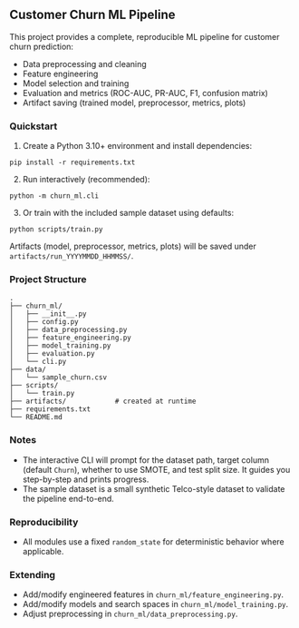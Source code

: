 ## Customer Churn ML Pipeline

This project provides a complete, reproducible ML pipeline for customer churn prediction:

- Data preprocessing and cleaning
- Feature engineering
- Model selection and training
- Evaluation and metrics (ROC-AUC, PR-AUC, F1, confusion matrix)
- Artifact saving (trained model, preprocessor, metrics, plots)

### Quickstart

1) Create a Python 3.10+ environment and install dependencies:

```
pip install -r requirements.txt
```

2) Run interactively (recommended):

```
python -m churn_ml.cli
```

3) Or train with the included sample dataset using defaults:

```
python scripts/train.py
```

Artifacts (model, preprocessor, metrics, plots) will be saved under `artifacts/run_YYYYMMDD_HHMMSS/`.

### Project Structure

```
.
├── churn_ml/
│   ├── __init__.py
│   ├── config.py
│   ├── data_preprocessing.py
│   ├── feature_engineering.py
│   ├── model_training.py
│   ├── evaluation.py
│   └── cli.py
├── data/
│   └── sample_churn.csv
├── scripts/
│   └── train.py
├── artifacts/            # created at runtime
├── requirements.txt
└── README.md
```

### Notes

- The interactive CLI will prompt for the dataset path, target column (default `Churn`), whether to use SMOTE, and test split size. It guides you step-by-step and prints progress.
- The sample dataset is a small synthetic Telco-style dataset to validate the pipeline end-to-end.

### Reproducibility

- All modules use a fixed `random_state` for deterministic behavior where applicable.

### Extending

- Add/modify engineered features in `churn_ml/feature_engineering.py`.
- Add/modify models and search spaces in `churn_ml/model_training.py`.
- Adjust preprocessing in `churn_ml/data_preprocessing.py`.


